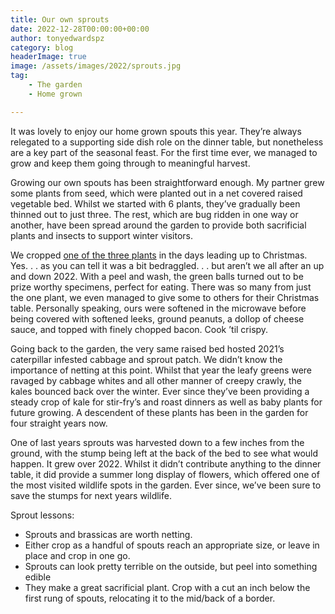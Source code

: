 ```yaml
---
title: Our own sprouts
date: 2022-12-28T00:00:00+00:00
author: tonyedwardspz
category: blog
headerImage: true
image: /assets/images/2022/sprouts.jpg
tag: 
    - The garden
    - Home grown

---
```


It was lovely to enjoy our home grown spouts this year. They’re always relegated to a supporting side dish role on the dinner table, but nonetheless are a key part of the seasonal feast. For the first time ever, we managed to grow and keep them going through to meaningful harvest.

Growing our own spouts has been straightforward enough. My partner grew some plants from seed, which were planted out in a net covered raised vegetable bed. Whilst we started with 6 plants, they’ve gradually been thinned out to just three. The rest, which are bug ridden in one way or another, have been spread around the garden to provide both sacrificial plants and insects to support winter visitors.

We cropped [one of the three plants](https://youtube.com/shorts/V1VsDl6_ggw) in the days leading up to Christmas. Yes. . . as you can tell it was a bit bedraggled. . . but aren’t we all after an up and down 2022. With a peel and wash, the green balls turned out to be prize worthy specimens, perfect for eating. There was so many from just the one plant, we even managed to give some to others for their Christmas table. Personally speaking, ours were softened in the microwave before being covered with softened leeks, ground peanuts, a dollop of cheese sauce, and topped with finely chopped bacon. Cook ’til crispy.

Going back to the garden, the very same raised bed hosted 2021’s caterpillar infested cabbage and sprout patch. We didn’t know the importance of netting at this point. Whilst that year the leafy greens were ravaged by cabbage whites and all other manner of creepy crawly, the kales bounced back over the winter. Ever since they’ve been providing a steady crop of kale for stir-fry’s and roast dinners as well as baby plants for future growing. A descendent of these plants has been in the garden for four straight years now.

One of last years sprouts was harvested down to a few inches from the ground, with the stump being left at the back of the bed to see what would happen. It grew over 2022. Whilst it didn’t contribute anything to the dinner table, it did provide a summer long display of flowers, which offered one of the most visited wildlife spots in the garden. Ever since, we’ve been sure to save the stumps for next years wildlife.

Sprout lessons:

- Sprouts and brassicas are worth netting.
- Either crop as a handful of spouts reach an appropriate size, or leave in place and crop in one go.
- Sprouts can look pretty terrible on the outside, but peel into something edible
- They make a great sacrificial plant. Crop with a cut an inch below the first rung of spouts, relocating it to the mid/back of a border.
